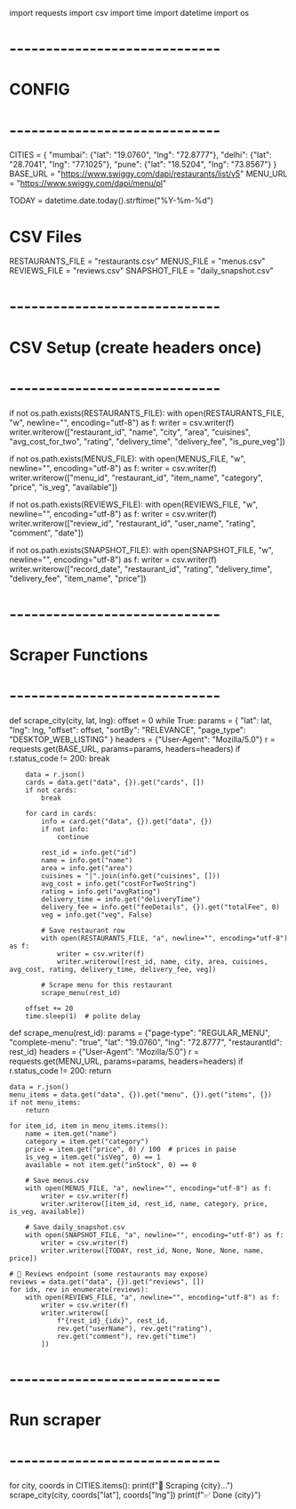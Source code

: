 import requests
import csv
import time
import datetime
import os

# -----------------------------
# CONFIG
# -----------------------------
CITIES = {
    "mumbai": {"lat": "19.0760", "lng": "72.8777"},
    "delhi": {"lat": "28.7041", "lng": "77.1025"},
    "pune": {"lat": "18.5204", "lng": "73.8567"}
}
BASE_URL = "https://www.swiggy.com/dapi/restaurants/list/v5"
MENU_URL = "https://www.swiggy.com/dapi/menu/pl"

TODAY = datetime.date.today().strftime("%Y-%m-%d")

# CSV Files
RESTAURANTS_FILE = "restaurants.csv"
MENUS_FILE = "menus.csv"
REVIEWS_FILE = "reviews.csv"
SNAPSHOT_FILE = "daily_snapshot.csv"

# -----------------------------
# CSV Setup (create headers once)
# -----------------------------
if not os.path.exists(RESTAURANTS_FILE):
    with open(RESTAURANTS_FILE, "w", newline="", encoding="utf-8") as f:
        writer = csv.writer(f)
        writer.writerow(["restaurant_id", "name", "city", "area", "cuisines", "avg_cost_for_two",
                         "rating", "delivery_time", "delivery_fee", "is_pure_veg"])

if not os.path.exists(MENUS_FILE):
    with open(MENUS_FILE, "w", newline="", encoding="utf-8") as f:
        writer = csv.writer(f)
        writer.writerow(["menu_id", "restaurant_id", "item_name", "category", "price", "is_veg", "available"])

if not os.path.exists(REVIEWS_FILE):
    with open(REVIEWS_FILE, "w", newline="", encoding="utf-8") as f:
        writer = csv.writer(f)
        writer.writerow(["review_id", "restaurant_id", "user_name", "rating", "comment", "date"])

if not os.path.exists(SNAPSHOT_FILE):
    with open(SNAPSHOT_FILE, "w", newline="", encoding="utf-8") as f:
        writer = csv.writer(f)
        writer.writerow(["record_date", "restaurant_id", "rating", "delivery_time", "delivery_fee", "item_name", "price"])

# -----------------------------
# Scraper Functions
# -----------------------------
def scrape_city(city, lat, lng):
    offset = 0
    while True:
        params = {
            "lat": lat,
            "lng": lng,
            "offset": offset,
            "sortBy": "RELEVANCE",
            "page_type": "DESKTOP_WEB_LISTING"
        }
        headers = {"User-Agent": "Mozilla/5.0"}
        r = requests.get(BASE_URL, params=params, headers=headers)
        if r.status_code != 200:
            break

        data = r.json()
        cards = data.get("data", {}).get("cards", [])
        if not cards:
            break

        for card in cards:
            info = card.get("data", {}).get("data", {})
            if not info:
                continue

            rest_id = info.get("id")
            name = info.get("name")
            area = info.get("area")
            cuisines = "|".join(info.get("cuisines", []))
            avg_cost = info.get("costForTwoString")
            rating = info.get("avgRating")
            delivery_time = info.get("deliveryTime")
            delivery_fee = info.get("feeDetails", {}).get("totalFee", 0)
            veg = info.get("veg", False)

            # Save restaurant row
            with open(RESTAURANTS_FILE, "a", newline="", encoding="utf-8") as f:
                writer = csv.writer(f)
                writer.writerow([rest_id, name, city, area, cuisines, avg_cost, rating, delivery_time, delivery_fee, veg])

            # Scrape menu for this restaurant
            scrape_menu(rest_id)

        offset += 20
        time.sleep(1)  # polite delay

def scrape_menu(rest_id):
    params = {"page-type": "REGULAR_MENU", "complete-menu": "true", "lat": "19.0760", "lng": "72.8777", "restaurantId": rest_id}
    headers = {"User-Agent": "Mozilla/5.0"}
    r = requests.get(MENU_URL, params=params, headers=headers)
    if r.status_code != 200:
        return

    data = r.json()
    menu_items = data.get("data", {}).get("menu", {}).get("items", {})
    if not menu_items:
        return

    for item_id, item in menu_items.items():
        name = item.get("name")
        category = item.get("category")
        price = item.get("price", 0) / 100  # prices in paise
        is_veg = item.get("isVeg", 0) == 1
        available = not item.get("inStock", 0) == 0

        # Save menus.csv
        with open(MENUS_FILE, "a", newline="", encoding="utf-8") as f:
            writer = csv.writer(f)
            writer.writerow([item_id, rest_id, name, category, price, is_veg, available])

        # Save daily_snapshot.csv
        with open(SNAPSHOT_FILE, "a", newline="", encoding="utf-8") as f:
            writer = csv.writer(f)
            writer.writerow([TODAY, rest_id, None, None, None, name, price])

    # 🔹 Reviews endpoint (some restaurants may expose)
    reviews = data.get("data", {}).get("reviews", [])
    for idx, rev in enumerate(reviews):
        with open(REVIEWS_FILE, "a", newline="", encoding="utf-8") as f:
            writer = csv.writer(f)
            writer.writerow([
                f"{rest_id}_{idx}", rest_id,
                rev.get("userName"), rev.get("rating"),
                rev.get("comment"), rev.get("time")
            ])

# -----------------------------
# Run scraper
# -----------------------------
for city, coords in CITIES.items():
    print(f"📍 Scraping {city}...")
    scrape_city(city, coords["lat"], coords["lng"])
    print(f"✅ Done {city}")
